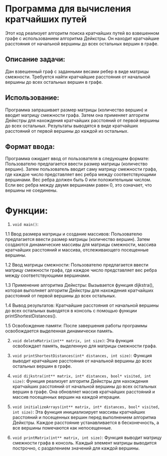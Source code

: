 # Программа для вычисления кратчайших путей
Этот код реализует алгоритм поиска кратчайших путей во взвешенном графе с использованием алгоритма Дейкстры. Он находит кратчайшие расстояния от начальной вершины до всех остальных вершин в графе.

## Описание задачи:
Дан взвешенный граф с заданными весами ребер в виде матрицы смежности. Требуется найти кратчайшие расстояния от начальной вершины до всех остальных вершин в графе.

## Использование:
Программа запрашивает размер матрицы (количество вершин) и вводит матрицу смежности графа. Затем она применяет алгоритм Дейкстры для нахождения кратчайших расстояний от первой вершины до всех остальных. Результаты выводятся в виде кратчайших расстояний от первой вершины до каждой из остальных.

## Формат ввода:
Программа ожидает ввод от пользователя в следующем формате:
Пользователю предлагается ввести размер матрицы (количество вершин). Затем пользователь вводит саму матрицу смежности графа, где каждое число представляет вес ребра между соответствующими вершинами. Вес ребра должен быть 0 или положительным числом. Если вес ребра между двумя вершинами равен 0, это означает, что вершины не соединены.

# Функции:

1) `void main()`:
   
1.1 Ввод размера матрицы и создание массивов: Пользователю предлагается ввести размер матрицы (количество вершин). Затем создаются динамические массивы для матрицы смежности, массива кратчайших расстояний и массива, отслеживающего посещенные вершины.
   
1.2 Ввод матрицы смежности: Пользователю предлагается ввести матрицу смежности графа, где каждое число представляет вес ребра между соответствующими вершинами.

1.3 Применение алгоритма Дейкстры: Вызывается функция dijkstra(), которая выполняет алгоритм Дейкстры для нахождения кратчайших расстояний от первой вершины до всех остальных.

1.4 Вывод результатов: Кратчайшие расстояния от начальной вершины до всех остальных выводятся в консоль с помощью функции printShortestDistances().

1.5 Освобождение памяти: После завершения работы программы освобождается выделенная динамически память.

   
2) `void deleteMatrix(int** matrix, int size)`:
Эта функция освобождает память, выделенную для матрицы смежности графа.

3) `void printShortestDistances(int* distances, int size)`:
Функция выводит кратчайшие расстояния от начальной вершины до всех остальных вершин в графе.

4) `void dijkstra(int** matrix, int* distances, bool* visited, int size)`:
Функция реализует алгоритм Дейкстры для нахождения кратчайших расстояний от начальной вершины до всех остальных вершин в графе. Она обновляет массив кратчайших расстояний и массив посещенных вершин на каждой итерации.

5) `void initializeArrays(int** matrix, int* distances, bool* visited, int size)`:
Эта функция инициализирует массивы кратчайших расстояний и посещенных вершин перед выполнением алгоритма Дейкстры. Каждое расстояние устанавливается в бесконечность, а все вершины помечаются как непосещенные.

6) `void printMatrix(int** matrix, int size)`:
Функция выводит матрицу смежности графа в консоль. Каждый элемент матрицы выводится построчно, с разделением значений для каждой вершины.






